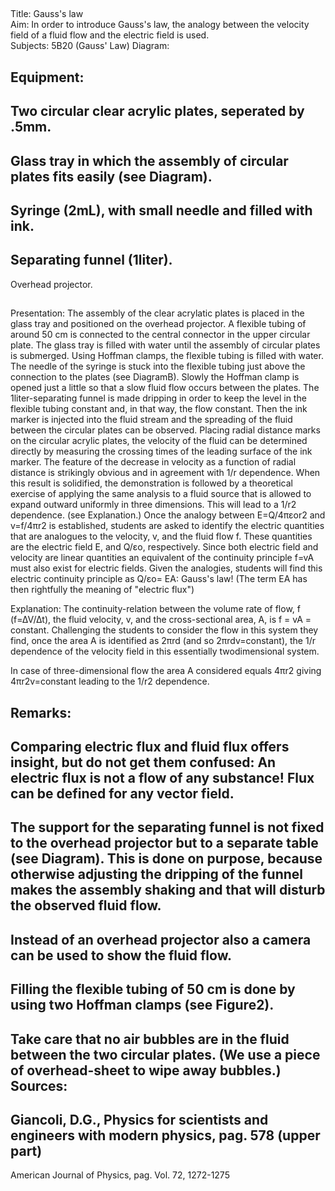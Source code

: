 
## 

Title: 
Gauss's law  
Aim: 
In order to introduce Gauss's law, the analogy between the velocity field of a fluid flow and the electric field is used.  
Subjects: 
5B20 (Gauss' Law) 
Diagram: 

Equipment: 
- 
Two circular clear acrylic plates, seperated by .5mm. 
- 
Glass tray in which the assembly of circular plates fits easily (see Diagram). 
- 
Syringe (2mL), with small needle and filled with ink. 
- 
Separating funnel (1liter). 
- 
Overhead projector. 
 

## 

Presentation: The assembly of the clear acrylatic plates is placed in the glass tray and positioned on 
the overhead projector. A flexible tubing of around 50 cm is connected to the central connector in the upper circular plate. The glass tray is filled with water until the assembly of circular plates is submerged. Using Hoffman clamps, the flexible tubing is filled with water. The needle of the syringe is stuck into the flexible tubing just above the connection to the plates (see DiagramB). Slowly the Hoffman clamp is opened just a little so that a slow fluid flow occurs between the plates. The 1liter-separating funnel is made dripping in order to keep the level in the flexible tubing constant and, in that way, the flow constant. Then the ink marker is injected into the fluid stream and the spreading of the fluid between the circular plates can be observed. Placing radial distance marks on the circular acrylic plates, the velocity of the fluid can be determined directly by measuring the crossing times of the leading surface of the ink marker. The feature of the decrease in velocity as a function of radial distance is strikingly obvious and in agreement with 1/r dependence. When this result is solidified, the demonstration is followed by a theoretical exercise of applying the same analysis to a fluid source that is allowed to expand outward uniformly in three dimensions. This will lead to a 1/r2 dependence. (see Explanation.) 
Once the analogy between E=Q/4πεοr2 and v=f/4πr2 is established, students are asked to identify the electric quantities that are analogues to the velocity, v, and the fluid flow f. These quantities are the electric field E, and Q/εo, respectively. Since both electric field and velocity are linear quantities an equivalent of the continuity principle f=vA must also exist for electric fields. Given the analogies, students will find this electric continuity principle as Q/εo= EA: Gauss's law! (The term EA has then rightfully the meaning of "electric flux")  

Explanation: The continuity-relation between the volume rate of flow, f (f=∆V/∆t), the fluid velocity, 
v, and the cross-sectional area, A, is f = vA = constant. Challenging the students to consider the flow in this system they find, once the area A is identified as 2πrd (and so 
2πrdv=constant), the 1/r dependence of the velocity field in this essentially twodimensional system. 

In case of three-dimensional flow the area A considered equals 4πr2 giving 
4πr2v=constant leading to the 1/r2 dependence.  

## 

 

Remarks: 
- 
Comparing electric flux and fluid flux offers insight, but do not get them confused: 
An electric flux is not a flow of any substance! Flux can be defined for any vector 
field. 
- 
The support for the separating funnel is not fixed to the overhead projector but to a 
separate table (see Diagram). This is done on purpose, because otherwise adjusting the dripping of the funnel makes the assembly shaking and that will disturb the observed fluid flow. 
- 
Instead of an overhead projector also a camera can be used to show the fluid flow. 
- 
Filling the flexible tubing of 50 cm is done by using two Hoffman clamps (see Figure2). 
- 
Take care that no air bubbles are in the fluid between the two circular plates. (We 
use a piece of overhead-sheet to wipe away bubbles.) 
Sources: 
- 
Giancoli, D.G., Physics for scientists and engineers with modern physics, pag. 578 
(upper part) 
- 
American Journal of Physics, pag. Vol. 72, 1272-1275 
 
 